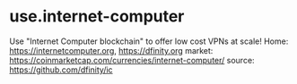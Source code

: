 # use.internet-computer
Use "Internet Computer blockchain" to offer low cost VPNs at scale! Home: https://internetcomputer.org, https://dfinity.org market: https://coinmarketcap.com/currencies/internet-computer/ source: https://github.com/dfinity/ic
